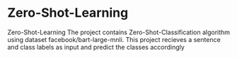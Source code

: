 # Zero-Shot-Learning
Zero-Shot-Learning
The project contains Zero-Shot-Classification algorithm using dataset facebook/bart-large-mnli.
This project recieves a sentence and class labels as input and predict the classes accordingly
